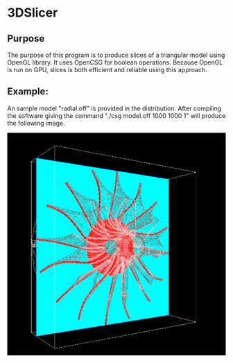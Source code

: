# 3DSlicer

## Purpose
The purpose of this program is to produce slices of a triangular model using OpenGL
library. It uses OpenCSG for boolean operations. Because OpenGL is run on GPU, slices
is both efficient and reliable using this approach.

## Example:
An sample model "radial.off" is provided in the distribution. After compiling the software
giving the command "./csg model.off 1000 1000 1" will produce the following image. 

![alt text](./example.png "Title")

